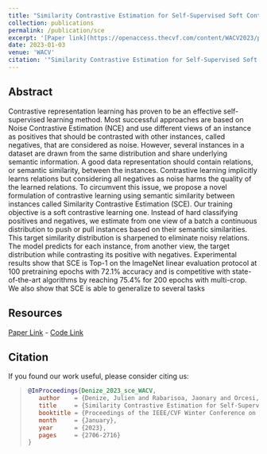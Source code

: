```yaml
---
title: "Similarity Contrastive Estimation for Self-Supervised Soft Contrastive Learning"
collection: publications
permalink: /publication/sce
excerpt: '[Paper link](https://openaccess.thecvf.com/content/WACV2023/papers/Denize_Similarity_Contrastive_Estimation_for_Self-Supervised_Soft_Contrastive_Learning_WACV_2023_paper.pdf) - [Code Link](https://github.com/juliendenize/eztorch)'
date: 2023-01-03
venue: 'WACV'
citation: '"Similarity Contrastive Estimation for Self-Supervised Soft Contrastive Learning" Julien Denize, Jaonary Rabarisoa, Astrid Orcesi, Romain Hérault, Stéphane Canu; Proceedings of the IEEE/CVF Winter Conference on Applications of Computer Vision (WACV), 2023, pp. 2706-2716'
---
```


## Abstract
Contrastive representation learning has proven to be an effective self-supervised learning method. Most successful approaches are based on Noise Contrastive Estimation (NCE) and use different views of an instance as positives that should be contrasted with other instances, called negatives, that are considered as noise. However, several instances in a dataset are drawn from the same distribution and share underlying semantic information. A good data representation should contain relations, or semantic similarity, between the instances. Contrastive learning implicitly learns relations but considering all negatives as noise harms the quality of the learned relations. To circumvent this issue, we propose a novel formulation of contrastive learning using semantic similarity between instances called Similarity Contrastive Estimation (SCE). Our training objective is a soft contrastive learning one. Instead of hard classifying positives and negatives, we estimate from one view of a batch a continuous distribution to push or pull instances based on their semantic similarities. This target similarity distribution is sharpened to eliminate noisy relations. The model predicts for each instance, from another view, the target distribution while contrasting its positive with negatives. Experimental results show that SCE is Top-1 on the ImageNet linear evaluation protocol at 100 pretraining epochs with 72.1% accuracy and is competitive with state-of-the-art algorithms by reaching 75.4% for 200 epochs with multi-crop. We also show that SCE is able to generalize to several tasks

## Resources

[Paper Link](https://arxiv.org/abs/2111.14585) - [Code Link](https://github.com/juliendenize/eztorch)


## Citation
If you found our work useful, please consider citing us:

>```BibTex
>@InProceedings{Denize_2023_sce_WACV,
>    author    = {Denize, Julien and Rabarisoa, Jaonary and Orcesi, Astrid and H\'erault, Romain and Canu, St\'ephane},
>    title     = {Similarity Contrastive Estimation for Self-Supervised Soft Contrastive Learning},
>    booktitle = {Proceedings of the IEEE/CVF Winter Conference on Applications of Computer Vision (WACV)},
>    month     = {January},
>    year      = {2023},
>    pages     = {2706-2716}
>}
>```